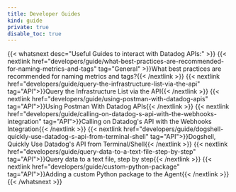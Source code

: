 ```yaml
---
title: Developer Guides
kind: guide
private: true
disable_toc: true
---
```


{{< whatsnext desc="Useful Guides to interact with Datadog APIs:" >}}
    {{< nextlink href="developers/guide/what-best-practices-are-recommended-for-naming-metrics-and-tags" tag="General" >}}What best practices are recommended for naming metrics and tags?{{< /nextlink >}}
    {{< nextlink href="developers/guide/query-the-infrastructure-list-via-the-api" tag="API">}}Query the Infrastructure List via the API{{< /nextlink >}}
    {{< nextlink href="developers/guide/using-postman-with-datadog-apis" tag="API">}}Using Postman With Datadog APIs{{< /nextlink >}}
    {{< nextlink href="developers/guide/calling-on-datadog-s-api-with-the-webhooks-integration" tag="API">}}Calling on Datadog's API with the Webhooks Integration{{< /nextlink >}}
    {{< nextlink href="developers/guide/dogshell-quickly-use-datadog-s-api-from-terminal-shell" tag="API">}}Dogshell, Quickly Use Datadog's API from Terminal/Shell{{< /nextlink >}}
    {{< nextlink href="developers/guide/query-data-to-a-text-file-step-by-step" tag="API">}}Query data to a text file, step by step{{< /nextlink >}}
    {{< nextlink href="developers/guide/custom-python-package" tag="API">}}Adding a custom Python package to the Agent{{< /nextlink >}}
{{< /whatsnext >}}
